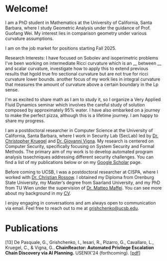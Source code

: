 # Welcome!

I am a PhD student in Mathematics at the University of California, Santa Barbara, where I study Geometric Analysis under the guidance of Prof. Guofang Wei. My interest lies in comparison geometry under various curvature assumptions. 

I am on the job market for positions starting Fall 2025.

Research Interests:
I have focused on Sobolev and isoperimetric problems
I've been working on intermediate Ricci curvature which is an __ between __ and scalar curvature, 
investigate how to apply this to extend previous results that hgold true fro sectional curvature but are not true for ricci curvature lower bounds.
another focus of my work lies in integral curvature that measures the amount of curvature above a certain boundary in the Lp sense.

I'm as excited to share math as I am to study it, so I organize a Very Applied Fluid Dynamics seminar which involves the careful study of solution composed by approximately 95% water. 
I have also embarked on a journey to make the perfect pizza, although this is a lifetime journey. I am happy to share my progress.




I am a postdoctoral researcher in Computer Science at the University of California, Santa Barbara, where I work in Security Lab (SecLab) led by [Dr. Christopher Kruegel](https://scholar.google.com/citations?user=f0NoTC0AAAAJ&hl=en) and [Dr. Giovanni Vigna](https://scholar.google.com/citations?user=2eM6GocAAAAJ&hl=en). My research is centered on Computer Security, specifically focusing on System Security and Formal Methods. The primary aim of my work is to develop automated program analysis tssechniques addressing different security challenges. You can find a list of my publications below or on my [Google Scholar](https://scholar.google.com/citations?user=EX7bNscAAAAJ&hl=en) page.

Before coming to UCSB, I was a postdoctoral researcher at CISPA, where I worked with [Dr. Christian Rossow](https://scholar.google.com/citations?user=lNn4hRMAAAAJ&hl=en).
I obtained my Diploma from Orenburg State University, my Master’s degree from Saarland University, and my PhD from TU Wien under the supervision of [Dr. Matteo Maffei](https://scholar.google.com/citations?hl=en&user=WWM2IcAAAAAJ). You can see more about my background in my [CV](https://ylya.github.io/cv.pdf).

I enjoy engaging in conversations and am always open to communication via email. 
Feel free to reach out to me at [grishchenko@ucsb.edu](mailto:grishchenko@ucsb.edu).

# Publications

[13] De Pasquale, G., Grishchenko, I., Iesari, R., Pizarro, G., Cavallaro, L., Kruegel, C., & Vigna, G.. **ChainReactor: Automated Privilege Escalation Chain Discovery via AI Planning.** USENIX'24 (forthcoming). [[pdf](https://ylya.github.io/papers/usenix24-chainreactor.pdf)]
